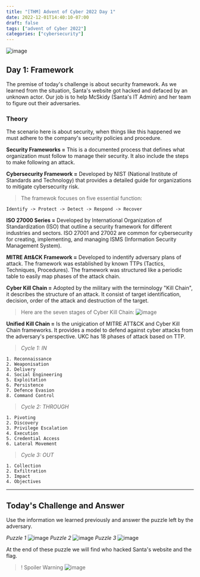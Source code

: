 ```yaml
---
title: "[THM] Advent of Cyber 2022 Day 1"
date: 2022-12-01T14:40:10-07:00
draft: false
tags: ["advent of Cyber 2022"]
categories: ["cybersecurity"]
---
```

![image](/aoc_imageheader.png)

## Day 1: Framework

The premise of today's challenge is about security framework. As we learned from the situation, Santa's website got hacked and defaced by an unknown actor. Our job is to help McSkidy (Santa's IT Admin) and her team to figure out their adversaries.

### Theory

The scenario here is about security, when things like this happened we must adhere to the company's security policies and procedure.

**Security Frameworks =** This is a documented process that defines what organization must follow to manage their security. It also include the steps to make following an attack.

**Cybersecurity Framework =** Developed by NIST (National Institute of Standards and Technology) that provides a detailed guide for organizations to mitigate cybersecurity risk.

> The framewok focuses on five essential function:
```
Identify -> Protect -> Detect -> Respond -> Recover
```
**ISO 27000 Series =** Developed by International Organization of Standardization (ISO) that outline a security framework for different industries and sectors. ISO 27001 and 27002 are common for cybersecurity for creating, implementing, and managing ISMS (Information Security Management System).

**MITRE Att&CK Framework =** Developed to indentify adversary plans of attack. The framework was established by known TTPs (Tactics, Techniques, Procedures). The framework was structured like a periodic table to easily map phases of the attack chain.

**Cyber Kill Chain =** Adopted by the military with the terminology "Kill Chain", it describes the structure of an attack. It consist of target identification, decision, order of the attack and destruction of the target.

> Here are the seven stages of Cyber Kill Chain:
![image](/cyber_kill_chain.png)

**Unified Kill Chain =** Is the unigication of MITRE ATT&CK and Cyber Kill Chain frameworks. It provides a model to defend against cyber attacks from the adversary's perspective. UKC has 18 phases of attack based on TTP.

>_Cycle 1: IN_
```
1. Reconnaissance
2. Weaponisation
3. Delivery
4. Social Engineering
5. Exploitation
6. Persistence
7. Defence Evasion
8. Command Control
```
>_Cycle 2: THROUGH_
```
1. Pivoting
2. Discovery
3. Privilege Escalation
4. Execution
5. Credential Access
6. Lateral Movement
```
>_Cycle 3: OUT_
```
1. Collection
2. Exfiltration
3. Impact
4. Objectives
```
---

## Today's Challenge and Answer
Use the information we learned previously and answer the puzzle left by the adversary.

_Puzzle 1_
![image](/puzzle1.png)
_Puzzle 2_
![image](/puzzle2.png)
_Puzzle 3_
![image](/puzzle3.png)

At the end of these puzzle we will find who hacked Santa's website and the flag.

>! Spoiler Warning
![image](/day1_answer.png)




